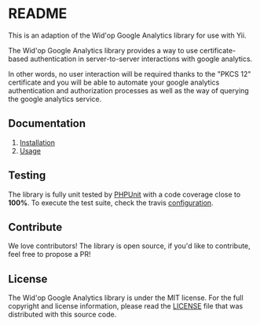 # README



This is an adaption of the Wid'op Google Analytics library for use with Yii. 

The Wid'op Google Analytics library provides a way to use certificate-based authentication in server-to-server
interactions with google analytics.

In other words, no user interaction will be required thanks to the "PKCS 12" certificate and you will be able to
automate your google analytics authentication and authorization processes as well as the way of querying the
google analytics service.

## Documentation

 1. [Installation](https://github.com/coradite/google-analytics/blob/master/doc/installation.md)
 2. [Usage](https://github.com/coradite/google-analytics/blob/master/doc/usage.md)

## Testing

The library is fully unit tested by [PHPUnit](http://www.phpunit.de/) with a code coverage close to **100%**. To
execute the test suite, check the travis [configuration](https://github.com/widop/google-analytics/blob/master/.travis.yml).

## Contribute

We love contributors! The library is open source, if you'd like to contribute, feel free to propose a PR!

## License

The Wid'op Google Analytics library is under the MIT license. For the full copyright and license information, please
read the [LICENSE](https://github.com/widop/google-analytics/blob/master/LICENSE) file that was distributed with this
source code.
